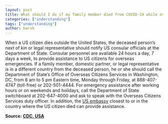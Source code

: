 ```yaml
---
layout: post
title: What should I do if my family member died from COVID-19 while overseas?
categories: ["understanding"]
tags: ["understanding"]
author: harsh
---
```


When a US citizen dies outside the United States, the deceased person’s next of kin or legal representative should notify US consular officials at the Department of State. Consular personnel are available 24 hours a day, 7 days a week, to provide assistance to US citizens for overseas emergencies. If a family member, domestic partner, or legal representative is in a different country from the deceased person, he or she should call the Department of State’s Office of Overseas Citizens Services in Washington, DC, from 8 am to 5 pm Eastern time, Monday through Friday, at 888-407-4747 (toll-free) or 202-501-4444. For emergency assistance after working hours or on weekends and holidays, call the Department of State switchboard at 202-647-4000 and ask to speak with the Overseas Citizens Services duty officer. In addition, the [US embassy](https://www.usembassy.gov/) closest to or in the country where the US citizen died can provide assistance.

**Source: [CDC, USA](https://www.cdc.gov/coronavirus/2019-ncov/faq.html)**